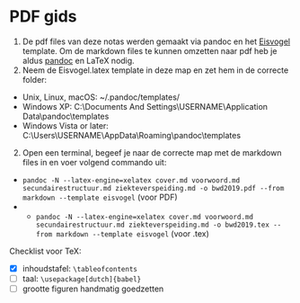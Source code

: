 # PDF gids

1. De pdf files van deze notas werden gemaakt via pandoc en het [Eisvogel](https://github.com/Wandmalfarbe/pandoc-latex-template) template. Om de markdown files te kunnen omzetten naar pdf heb je aldus [pandoc](http://pandoc.org/) en LaTeX nodig.
2. Neem de Eisvogel.latex template in deze map en zet hem in de correcte folder:
- Unix, Linux, macOS: ~/.pandoc/templates/
- Windows XP: C:\Documents And Settings\USERNAME\Application Data\pandoc\templates
- Windows Vista or later: C:\Users\USERNAME\AppData\Roaming\pandoc\templates
2. Open een terminal, begeef je naar de correcte map met de markdown files in en voer volgend commando uit:  
  - `pandoc -N --latex-engine=xelatex cover.md voorwoord.md secundairestructuur.md ziekteverspeiding.md -o bwd2019.pdf --from markdown --template eisvogel` (voor PDF)
  - - `pandoc -N --latex-engine=xelatex cover.md voorwoord.md secundairestructuur.md ziekteverspeiding.md -o bwd2019.tex --from markdown --template eisvogel` (voor .tex)

Checklist voor TeX:
- [x] inhoudstafel: `\tableofcontents`
- [ ] taal: `\usepackage[dutch]{babel}`
- [ ] grootte figuren handmatig goedzetten
